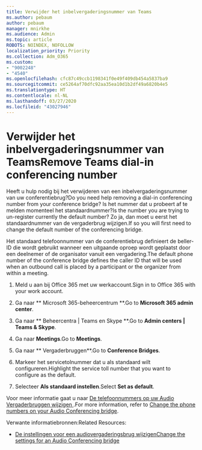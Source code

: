 ```yaml
---
title: Verwijder het inbelvergaderingsnummer van Teams
ms.author: pebaum
author: pebaum
manager: mnirkhe
ms.audience: Admin
ms.topic: article
ROBOTS: NOINDEX, NOFOLLOW
localization_priority: Priority
ms.collection: Adm_O365
ms.custom:
- "9002248"
- "4540"
ms.openlocfilehash: cfc87c49ccb1198341f0e49f409db454a5837ba9
ms.sourcegitcommit: ce5264af70dfc92aa35ea10d1b2df49a6820b4e5
ms.translationtype: HT
ms.contentlocale: nl-NL
ms.lasthandoff: 03/27/2020
ms.locfileid: "43027946"
---
```

# <a name="remove-teams-dial-in-conferencing-number"></a><span data-ttu-id="b4063-102">Verwijder het inbelvergaderingsnummer van Teams</span><span class="sxs-lookup"><span data-stu-id="b4063-102">Remove Teams dial-in conferencing number</span></span>

<span data-ttu-id="b4063-103">Heeft u hulp nodig bij het verwijderen van een inbelvergaderingsnummer van uw conferentiebrug?</span><span class="sxs-lookup"><span data-stu-id="b4063-103">Do you need help removing a dial-in conferencing number from your conference bridge?</span></span> <span data-ttu-id="b4063-104">Is het nummer dat u probeert af te melden momenteel het standaardnummer?</span><span class="sxs-lookup"><span data-stu-id="b4063-104">Is the number you are trying to un-register currently the default number?</span></span> <span data-ttu-id="b4063-105">Zo ja, dan moet u eerst het standaardnummer van de vergaderbrug wijzigen.</span><span class="sxs-lookup"><span data-stu-id="b4063-105">If so you will first need to change the default number of the conferencing bridge.</span></span>

<span data-ttu-id="b4063-106">Het standaard telefoonnummer van de conferentiebrug definieert de beller-ID die wordt gebruikt wanneer een uitgaande oproep wordt geplaatst door een deelnemer of de organisator vanuit een vergadering.</span><span class="sxs-lookup"><span data-stu-id="b4063-106">The default phone number of the conference bridge defines the caller ID that will be used when an outbound call is placed by a participant or the organizer from within a meeting.</span></span>

1. <span data-ttu-id="b4063-107">Meld u aan bij Office 365 met uw werkaccount.</span><span class="sxs-lookup"><span data-stu-id="b4063-107">Sign in to Office 365 with your work account.</span></span>

2. <span data-ttu-id="b4063-108">Ga naar \*\* Microsoft 365-beheercentrum \*\*.</span><span class="sxs-lookup"><span data-stu-id="b4063-108">Go to **Microsoft 365 admin center**.</span></span>

3. <span data-ttu-id="b4063-109">Ga naar \*\* Beheercentra | Teams en Skype \*\*.</span><span class="sxs-lookup"><span data-stu-id="b4063-109">Go to **Admin centers | Teams & Skype**.</span></span>

4. <span data-ttu-id="b4063-110">Ga naar **Meetings**.</span><span class="sxs-lookup"><span data-stu-id="b4063-110">Go to **Meetings**.</span></span>

5. <span data-ttu-id="b4063-111">Ga naar \*\* Vergaderbruggen\*\*.</span><span class="sxs-lookup"><span data-stu-id="b4063-111">Go to **Conference Bridges**.</span></span>

6. <span data-ttu-id="b4063-112">Markeer het servicetolnummer dat u als standaard wilt configureren.</span><span class="sxs-lookup"><span data-stu-id="b4063-112">Highlight the service toll number that you want to configure as the default.</span></span>

7. <span data-ttu-id="b4063-113">Selecteer **Als standaard instellen**.</span><span class="sxs-lookup"><span data-stu-id="b4063-113">Select **Set as default**.</span></span>

<span data-ttu-id="b4063-114">Voor meer informatie gaat u naar [ De telefoonnummers op uw Audio Vergaderbruggen wijzigen ](https://docs.microsoft.com/microsoftteams/change-the-phone-numbers-on-your-audio-conferencing-bridge).</span><span class="sxs-lookup"><span data-stu-id="b4063-114">For more information, refer to [Change the phone numbers on your Audio Conferencing bridge](https://docs.microsoft.com/microsoftteams/change-the-phone-numbers-on-your-audio-conferencing-bridge).</span></span>

<span data-ttu-id="b4063-115">Verwante informatiebronnen:</span><span class="sxs-lookup"><span data-stu-id="b4063-115">Related Resources:</span></span>

- [<span data-ttu-id="b4063-116">De instellingen voor een audiovergaderingsbrug wijzigen</span><span class="sxs-lookup"><span data-stu-id="b4063-116">Change the settings for an Audio Conferencing bridge</span></span>](https://docs.microsoft.com/microsoftteams/change-the-settings-for-an-audio-conferencing-bridge)
